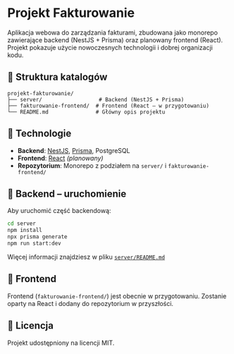 # Projekt Fakturowanie

Aplikacja webowa do zarządzania fakturami, zbudowana jako monorepo zawierające backend (NestJS + Prisma) oraz planowany frontend (React). Projekt pokazuje użycie nowoczesnych technologii i dobrej organizacji kodu.

## 📁 Struktura katalogów

```
projekt-fakturowanie/
├── server/                  # Backend (NestJS + Prisma)
├── fakturowanie-frontend/  # Frontend (React – w przygotowaniu)
└── README.md               # Główny opis projektu
```

## 🚀 Technologie

- **Backend**: [NestJS](https://nestjs.com/), [Prisma](https://www.prisma.io/), PostgreSQL
- **Frontend**: [React](https://reactjs.org/) *(planowany)*
- **Repozytorium**: Monorepo z podziałem na `server/` i `fakturowanie-frontend/`

## 🔧 Backend – uruchomienie

Aby uruchomić część backendową:

```bash
cd server
npm install
npx prisma generate
npm run start:dev
```

Więcej informacji znajdziesz w pliku [`server/README.md`](./server/README.md)

## 🎨 Frontend

Frontend (`fakturowanie-frontend/`) jest obecnie w przygotowaniu. Zostanie oparty na React i dodany do repozytorium w przyszłości.

## 📄 Licencja

Projekt udostępniony na licencji MIT.
